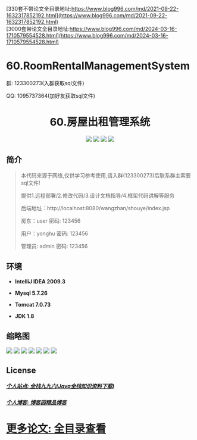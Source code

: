 [330套不带论文全目录地址:https://www.blog996.com/md/2021-09-22-1632317852192.html](https://www.blog996.com/md/2021-09-22-1632317852192.html)<br/>
[3000套带论文全目录地址:https://www.blog996.com/md/2024-03-16-1710579554528.html](https://www.blog996.com/md/2024-03-16-1710579554528.html)
# 60.RoomRentalManagementSystem

<p>群: 123300273(入群获取sql文件)</p>
<p>QQ: 1095737364(加好友获取sql文件)</p>

<p><h1 align="center">60.房屋出租管理系统</h1></p>


<p align="center">
	<img src="https://img.shields.io/badge/jdk-1.8-orange.svg"/>
    <img src="https://img.shields.io/badge/spring-5.x-lightgrey.svg"/>
    <img src="https://img.shields.io/badge/springmvc-3.x-blue.svg"/>
    <img src="https://img.shields.io/badge/mybatis-3.x-yellow.svg"/>
</p>

## 简介

> 本代码来源于网络,仅供学习参考使用,请入群(123300273)后联系群主索要sql文件!
>
> 提供1.远程部署/2.修改代码/3.设计文档指导/4.框架代码讲解等服务
>
> 后端地址：http://localhost:8080/wangzhan/shouye/index.jsp
>
> 房东：user   密码: 123456
>
> 用户：yonghu   密码: 123456
>
> 管理员: admin   密码: 123456


## 环境

- <b>IntelliJ IDEA 2009.3</b>

- <b>Mysql 5.7.26</b>

- <b>Tomcat 7.0.73</b>

- <b>JDK 1.8</b>


## 缩略图

![](https://img2020.cnblogs.com/blog/588112/202201/588112-20220105220519376-1161096264.png)
![](https://img2020.cnblogs.com/blog/588112/202201/588112-20220105220529290-762457210.png)
![](https://img2020.cnblogs.com/blog/588112/202201/588112-20220105220540176-1444393731.png)
![](https://img2020.cnblogs.com/blog/588112/202201/588112-20220105220551572-369921923.png)
![](https://img2020.cnblogs.com/blog/588112/202201/588112-20220105220559995-195015736.png)
![](https://img2020.cnblogs.com/blog/588112/202201/588112-20220105220606795-245872903.png)
![](https://img2020.cnblogs.com/blog/588112/202201/588112-20220105220618294-199230961.png)


## License

##### [个人站点: 全栈九九六(Java全栈知识资料下载)](https://www.blog996.com/)
##### [个人博客: 博客园精品博客](https://www.cnblogs.com/yysbolg/)
# [更多论文: 全目录查看](https://www.blog996.com/md/2021-09-22-1632317852192.html)



